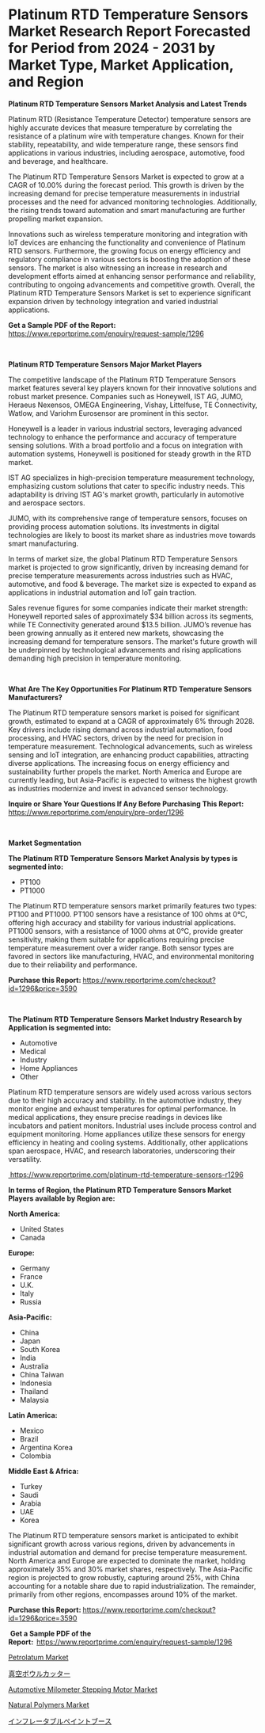 <p><h1>Platinum RTD Temperature Sensors Market Research Report Forecasted for Period from 2024 -  2031 by Market Type, Market Application, and Region</h1></p><p><strong>Platinum RTD Temperature Sensors Market Analysis and Latest Trends</strong></p>
<p><p>Platinum RTD (Resistance Temperature Detector) temperature sensors are highly accurate devices that measure temperature by correlating the resistance of a platinum wire with temperature changes. Known for their stability, repeatability, and wide temperature range, these sensors find applications in various industries, including aerospace, automotive, food and beverage, and healthcare.</p><p>The Platinum RTD Temperature Sensors Market is expected to grow at a CAGR of 10.00% during the forecast period. This growth is driven by the increasing demand for precise temperature measurements in industrial processes and the need for advanced monitoring technologies. Additionally, the rising trends toward automation and smart manufacturing are further propelling market expansion. </p><p>Innovations such as wireless temperature monitoring and integration with IoT devices are enhancing the functionality and convenience of Platinum RTD sensors. Furthermore, the growing focus on energy efficiency and regulatory compliance in various sectors is boosting the adoption of these sensors. The market is also witnessing an increase in research and development efforts aimed at enhancing sensor performance and reliability, contributing to ongoing advancements and competitive growth. Overall, the Platinum RTD Temperature Sensors Market is set to experience significant expansion driven by technology integration and varied industrial applications.</p></p>
<p><strong>Get a Sample PDF of the Report:&nbsp;</strong> <a href="https://www.reportprime.com/enquiry/request-sample/1296">https://www.reportprime.com/enquiry/request-sample/1296</a></p>
<p>&nbsp;</p>
<p><strong>Platinum RTD Temperature Sensors Major Market Players</strong></p>
<p><p>The competitive landscape of the Platinum RTD Temperature Sensors market features several key players known for their innovative solutions and robust market presence. Companies such as Honeywell, IST AG, JUMO, Heraeus Nexensos, OMEGA Engineering, Vishay, Littelfuse, TE Connectivity, Watlow, and Variohm Eurosensor are prominent in this sector.</p><p>Honeywell is a leader in various industrial sectors, leveraging advanced technology to enhance the performance and accuracy of temperature sensing solutions. With a broad portfolio and a focus on integration with automation systems, Honeywell is positioned for steady growth in the RTD market.</p><p>IST AG specializes in high-precision temperature measurement technology, emphasizing custom solutions that cater to specific industry needs. This adaptability is driving IST AG's market growth, particularly in automotive and aerospace sectors.</p><p>JUMO, with its comprehensive range of temperature sensors, focuses on providing process automation solutions. Its investments in digital technologies are likely to boost its market share as industries move towards smart manufacturing.</p><p>In terms of market size, the global Platinum RTD Temperature Sensors market is projected to grow significantly, driven by increasing demand for precise temperature measurements across industries such as HVAC, automotive, and food & beverage. The market size is expected to expand as applications in industrial automation and IoT gain traction.</p><p>Sales revenue figures for some companies indicate their market strength: Honeywell reported sales of approximately $34 billion across its segments, while TE Connectivity generated around $13.5 billion. JUMO’s revenue has been growing annually as it entered new markets, showcasing the increasing demand for temperature sensors. The market's future growth will be underpinned by technological advancements and rising applications demanding high precision in temperature monitoring.</p></p>
<p>&nbsp;</p>
<p><strong>What Are The Key Opportunities For Platinum RTD Temperature Sensors Manufacturers?</strong></p>
<p><p>The Platinum RTD temperature sensors market is poised for significant growth, estimated to expand at a CAGR of approximately 6% through 2028. Key drivers include rising demand across industrial automation, food processing, and HVAC sectors, driven by the need for precision in temperature measurement. Technological advancements, such as wireless sensing and IoT integration, are enhancing product capabilities, attracting diverse applications. The increasing focus on energy efficiency and sustainability further propels the market. North America and Europe are currently leading, but Asia-Pacific is expected to witness the highest growth as industries modernize and invest in advanced sensor technology.</p></p>
<p><strong>Inquire or Share Your Questions If Any Before Purchasing This Report:</strong> <a href="https://www.reportprime.com/enquiry/pre-order/1296">https://www.reportprime.com/enquiry/pre-order/1296</a></p>
<p>&nbsp;</p>
<p><strong>Market Segmentation</strong></p>
<p><strong>The Platinum RTD Temperature Sensors Market Analysis by types is segmented into:</strong></p>
<p><ul><li>PT100</li><li>PT1000</li></ul></p>
<p><p>The Platinum RTD temperature sensors market primarily features two types: PT100 and PT1000. PT100 sensors have a resistance of 100 ohms at 0°C, offering high accuracy and stability for various industrial applications. PT1000 sensors, with a resistance of 1000 ohms at 0°C, provide greater sensitivity, making them suitable for applications requiring precise temperature measurement over a wider range. Both sensor types are favored in sectors like manufacturing, HVAC, and environmental monitoring due to their reliability and performance.</p></p>
<p><strong>Purchase this Report:&nbsp;</strong><a href="https://www.reportprime.com/checkout?id=1296&price=3590">https://www.reportprime.com/checkout?id=1296&price=3590</a></p>
<p>&nbsp;</p>
<p><strong>The Platinum RTD Temperature Sensors Market Industry Research by Application is segmented into:</strong></p>
<p><ul><li>Automotive</li><li>Medical</li><li>Industry</li><li>Home Appliances</li><li>Other</li></ul></p>
<p><p>Platinum RTD temperature sensors are widely used across various sectors due to their high accuracy and stability. In the automotive industry, they monitor engine and exhaust temperatures for optimal performance. In medical applications, they ensure precise readings in devices like incubators and patient monitors. Industrial uses include process control and equipment monitoring. Home appliances utilize these sensors for energy efficiency in heating and cooling systems. Additionally, other applications span aerospace, HVAC, and research laboratories, underscoring their versatility.</p></p>
<p><a href="https://www.reportprime.com/platinum-rtd-temperature-sensors-r1296">&nbsp;https://www.reportprime.com/platinum-rtd-temperature-sensors-r1296</a></p>
<p><strong>In terms of Region, the Platinum RTD Temperature Sensors Market Players available by Region are:</strong></p>
<p>
    <p> <strong> North America: </strong>
        <ul>
            <li>United States</li>
            <li>Canada</li>
        </ul>
        </p> 
    <p> <strong> Europe: </strong>
        <ul>
            <li>Germany</li>
            <li>France</li>
            <li>U.K.</li>
            <li>Italy</li>
            <li>Russia</li>
        </ul>
        </p> 
    <p> <strong> Asia-Pacific: </strong>
        <ul>
            <li>China</li>
            <li>Japan</li>
            <li>South Korea</li>
            <li>India</li>
            <li>Australia</li>
            <li>China Taiwan</li>
            <li>Indonesia</li>
            <li>Thailand</li>
            <li>Malaysia</li>
        </ul>
        </p> 
    <p> <strong> Latin America: </strong>
        <ul>
            <li>Mexico</li>
            <li>Brazil</li>
            <li>Argentina Korea</li>
            <li>Colombia</li>
        </ul>
        </p> 
    <p> <strong> Middle East & Africa: </strong>
        <ul>
            <li>Turkey</li>
            <li>Saudi</li>
            <li>Arabia</li>
            <li>UAE</li>
            <li>Korea</li>
        </ul>
    </p>
    </p>
<p><p>The Platinum RTD temperature sensors market is anticipated to exhibit significant growth across various regions, driven by advancements in industrial automation and demand for precise temperature measurement. North America and Europe are expected to dominate the market, holding approximately 35% and 30% market shares, respectively. The Asia-Pacific region is projected to grow robustly, capturing around 25%, with China accounting for a notable share due to rapid industrialization. The remainder, primarily from other regions, encompasses around 10% of the market.</p></p>
<p><strong>Purchase this Report: </strong><a href="https://www.reportprime.com/checkout?id=1296&price=3590">https://www.reportprime.com/checkout?id=1296&price=3590</a></p>
<p>&nbsp;<strong>Get a Sample PDF of the Report:&nbsp;&nbsp;</strong><a href="https://www.reportprime.com/enquiry/request-sample/1296">https://www.reportprime.com/enquiry/request-sample/1296</a></p>
<p><strong></strong></p>
<p><p><a href="https://www.linkedin.com/pulse/global-petrolatum-market-sector2024-2031-metrics-strategic-vbhkf?trackingId=YpsqR5CJSFCkXr%2FboJZx1A%3D%3D">Petrolatum Market</a></p><p><a href="https://medium.com/@rosaleen41t7a/%E3%83%90%E3%82%AD%E3%83%A5%E3%83%BC%E3%83%A0%E3%83%9C%E3%82%A6%E3%83%AB%E3%82%AB%E3%83%83%E3%82%BF%E3%83%BC%E5%B8%82%E5%A0%B4%E3%81%AE%E3%82%B5%E3%82%A4%E3%82%BA-%E5%B8%82%E5%A0%B4%E3%82%BB%E3%82%B0%E3%83%A1%E3%83%B3%E3%83%86%E3%83%BC%E3%82%B7%E3%83%A7%E3%83%B3-%E5%B8%82%E5%A0%B4%E5%8B%95%E5%90%91-%E6%88%90%E9%95%B7%E5%88%86%E6%9E%90%E4%BA%88%E6%B8%AC2031%E5%B9%B4%E3%81%BE%E3%81%A7-f645824dbbb0">真空ボウルカッター</a></p><p><a href="https://issuu.com/reportprime-2/docs/automotive-milometer-stepping-motor_ec72a8d5863d7a">Automotive Milometer Stepping Motor Market</a></p><p><a href="https://www.linkedin.com/pulse/how-regional-markets-adapting-natural-polymers-market-innovations-no2xf?trackingId=%2B1ouZ4x8RCSdIAfpFWMOhg%3D%3D">Natural Polymers Market</a></p><p><a href="https://medium.com/@rosaleen41t7a/%E5%85%88%E9%A7%86%E7%9A%84%E6%88%90%E9%95%B7-%E5%85%A8%E7%90%83%E3%82%A4%E3%83%B3%E3%83%95%E3%83%AC%E3%83%BC%E3%82%BF%E3%83%96%E3%83%AB%E3%83%9A%E3%82%A4%E3%83%B3%E3%83%88%E3%83%96%E3%83%BC%E3%82%B9%E5%B8%82%E5%A0%B4%E3%81%AE%E5%8B%95%E5%90%91%E5%88%86%E6%9E%90-2024-2031-2c40f6a6371a">インフレータブルペイントブース</a></p></p>